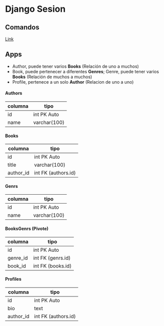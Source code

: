 # Django Sesion

## Comandos

[Link](DJANGO.md)

## Apps

- Author, puede tener varios **Books** (Relación de uno a muchos)
- Book, puede pertenecer a diferentes **Genres**; Genre, puede tener varios **Books** (Relación de muchos a muchos)
- Profile, pertenece a un solo **Author** (Relacion de uno a uno)

#### Authors

| columna | tipo         |
| ------- | ------------ |
| id      | int PK Auto  |
| name    | varchar(100) |

#### Books

| columna   | tipo                |
| --------- | ------------------- |
| id        | int PK Auto         |
| title     | varchar(100)        |
| author_id | int FK (authors.id) |

#### Genrs

| columna | tipo         |
| ------- | ------------ |
| id      | int PK Auto  |
| name    | varchar(100) |

#### BooksGenrs (Pivote)

| columna  | tipo              |
| -------- | ----------------- |
| id       | int PK Auto       |
| genre_id | int FK (genrs.id) |
| book_id  | int FK (books.id) |

#### Profiles

| columna   | tipo                |
| --------- | ------------------- |
| id        | int PK Auto         |
| bio       | text                |
| author_id | int FK (authors.id) |

